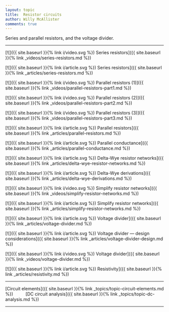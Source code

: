 ```yaml
---
layout: topic
title:  Resistor circuits
author: Willy McAllister
comments: true
---
```


Series and parallel resistors, and the voltage divider.

----

[![]({{ site.baseurl }}{% link i/video.svg %}) Series resistors]({{ site.baseurl }}{% link _videos/series-resistors.md %})

[![]({{ site.baseurl }}{% link i/article.svg %}) Series resistors]({{ site.baseurl }}{% link _articles/series-resistors.md %})

[![]({{ site.baseurl }}{% link i/video.svg %}) Parallel resistors (1)]({{ site.baseurl }}{% link _videos/parallel-resistors-part1.md %})

[![]({{ site.baseurl }}{% link i/video.svg %}) Parallel resistors (2)]({{ site.baseurl }}{% link _videos/parallel-resistors-part2.md %})

[![]({{ site.baseurl }}{% link i/video.svg %}) Parallel resistors (3)]({{ site.baseurl }}{% link _videos/parallel-resistors-part3.md %})

[![]({{ site.baseurl }}{% link i/article.svg %}) Parallel resistors]({{ site.baseurl }}{% link _articles/parallel-resistors.md %})

[![]({{ site.baseurl }}{% link i/article.svg %}) Parallel conductance]({{ site.baseurl }}{% link _articles/parallel-conductance.md %})

[![]({{ site.baseurl }}{% link i/article.svg %}) Delta-Wye resistor networks]({{ site.baseurl }}{% link _articles/delta-wye-resistor-networks.md %})

[![]({{ site.baseurl }}{% link i/article.svg %}) Delta-Wye derivations]({{ site.baseurl }}{% link _articles/delta-wye-derivations.md %})

[![]({{ site.baseurl }}{% link i/video.svg %}) Simplify resistor networks]({{ site.baseurl }}{% link _videos/simplify-resistor-networks.md %})

[![]({{ site.baseurl }}{% link i/article.svg %}) Simplify resistor networks]({{ site.baseurl }}{% link _articles/simplify-resistor-networks.md %})

[![]({{ site.baseurl }}{% link i/article.svg %}) Voltage divider]({{ site.baseurl }}{% link _articles/voltage-divider.md %})

[![]({{ site.baseurl }}{% link i/article.svg %}) Voltage divider — design considerations]({{ site.baseurl }}{% link _articles/voltage-divider-design.md %})

[![]({{ site.baseurl }}{% link i/video.svg %}) Voltage divider]({{ site.baseurl }}{% link _videos/voltage-divider.md %})

[![]({{ site.baseurl }}{% link i/article.svg %}) Resistivity]({{ site.baseurl }}{% link _articles/resistivity.md %})

---

<i class="fas fa-arrow-left"></i> [Circuit elements]({{ site.baseurl }}{% link _topics/topic-circuit-elements.md %}) $\qquad$ [DC circuit analysis]({{ site.baseurl }}{% link _topics/topic-dc-analysis.md %}) <i class="fas fa-arrow-right"></i>

---
